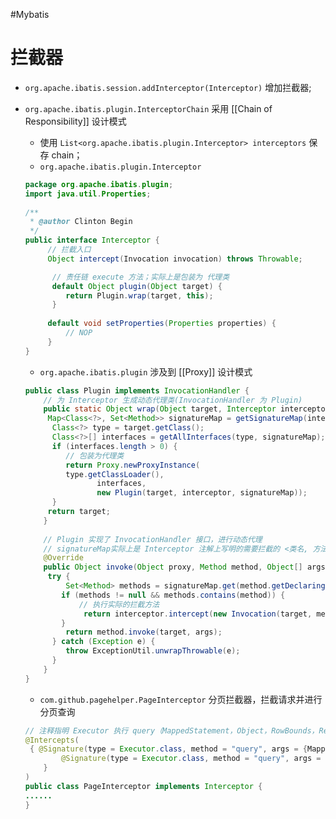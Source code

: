 #Mybatis 
# 拦截器
- `org.apache.ibatis.session.addInterceptor(Interceptor)` 增加拦截器;
-  `org.apache.ibatis.plugin.InterceptorChain` 采用 [[Chain of Responsibility]] 设计模式
	- 使用 `List<org.apache.ibatis.plugin.Interceptor> interceptors` 保存 chain；
	- `org.apache.ibatis.plugin.Interceptor` 
	```java
	package org.apache.ibatis.plugin;  
	import java.util.Properties;  
	  
	/**  
	 * @author Clinton Begin  
	 */
	public interface Interceptor {  
	     // 拦截入口
		 Object intercept(Invocation invocation) throws Throwable;  

		  // 责任链 execute 方法；实际上是包装为 代理类
		  default Object plugin(Object target) {  
			 return Plugin.wrap(target, this);  
		  }  
		  
		 default void setProperties(Properties properties) {  
			 // NOP  
		 }  
	}
	```
	- `org.apache.ibatis.plugin` 涉及到 [[Proxy]] 设计模式
	```java
	public class Plugin implements InvocationHandler {
		// 为 Interceptor 生成动态代理类(InvocationHandler 为 Plugin)
		public static Object wrap(Object target, Interceptor interceptor) {  
		 Map<Class<?>, Set<Method>> signatureMap = getSignatureMap(interceptor);  
		  Class<?> type = target.getClass();  
		  Class<?>[] interfaces = getAllInterfaces(type, signatureMap);  
		  if (interfaces.length > 0) {  
			 // 包装为代理类
			 return Proxy.newProxyInstance(  
			 type.getClassLoader(),  
			        interfaces,  
			        new Plugin(target, interceptor, signatureMap));  
		  }  
		 return target;  
		}
		
		// Plugin 实现了 InvocationHandler 接口，进行动态代理
		// signatureMap实际上是 Interceptor 注解上写明的需要拦截的 <类名, 方法名> 的 Map
		@Override  
		public Object invoke(Object proxy, Method method, Object[] args) throws Throwable {  
		 try {  
			 Set<Method> methods = signatureMap.get(method.getDeclaringClass());  
		    if (methods != null && methods.contains(method)) { 
				// 执行实际的拦截方法
				 return interceptor.intercept(new Invocation(target, method, args));  
		    }  
			 return method.invoke(target, args);  
		  } catch (Exception e) {  
			 throw ExceptionUtil.unwrapThrowable(e);  
		  }  
		}
	}
	```

	- `com.github.pagehelper.PageInterceptor` 分页拦截器，拦截请求并进行分页查询
	```java
	// 注释指明 Executor 执行 query（MappedStatement，Object，RowBounds，ResultHandler）时进行拦截
	@Intercepts(  
	 { @Signature(type = Executor.class, method = "query", args = {MappedStatement.class, Object.class, RowBounds.class, ResultHandler.class}),  
	        @Signature(type = Executor.class, method = "query", args = {MappedStatement.class, Object.class, RowBounds.class, ResultHandler.class, CacheKey.class, BoundSql.class}),  
	    }  
	)  
	public class PageInterceptor implements Interceptor {
	......
	}
	```